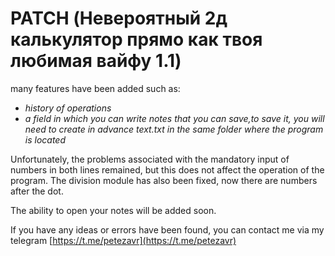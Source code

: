 # PATCH (Невероятный 2д калькулятор прямо как твоя любимая вайфу 1.1)

many features have been added such as:

- *history of operations*
- *a field in which you can write notes that you can save,to save it, you will need to create in advance text.txt in the same folder where the program is located*

Unfortunately, the problems associated with the mandatory input of numbers in both lines remained, but this does not affect the operation of the program.
The division module has also been fixed, now there are numbers after the dot.

The ability to open your notes will be added soon.

If you have any ideas or errors have been found, you can contact me via my telegram [https://t.me/petezavr](https://t.me/petezavr)
